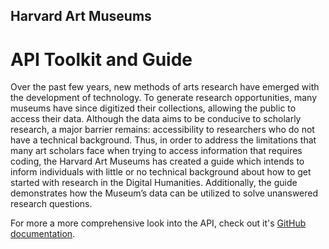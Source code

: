 ## Harvard Art Museums
# API Toolkit and Guide

Over the past few years, new methods of arts research have emerged with the development of technology. To generate research opportunities, many museums have since digitized their collections, allowing the public to access their data. Although the data aims to be conducive to scholarly research, a major barrier remains: accessibility to researchers who do not have a technical background. Thus, in order to address the limitations that many art scholars face when trying to access information that requires coding, the Harvard Art Museums has created a guide which intends to inform individuals with little or no technical background about how to get started with research in the Digital Humanities. Additionally, the guide demonstrates how the Museum’s data can be utilized to solve unanswered research questions.

For more a more comprehensive look into the API, check out it's [GitHub documentation](https://github.com/harvardartmuseums/api-docs).
